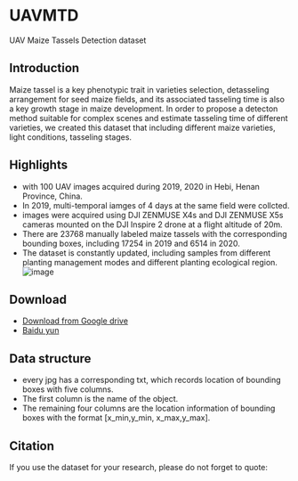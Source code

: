 # UAVMTD
UAV Maize Tassels Detection dataset
## Introduction
Maize tassel is a key phenotypic trait in varieties selection, detasseling arrangement for seed maize fields, and its associated tasseling time is also a key growth stage in maize development. In order to propose a detecton method suitable for complex scenes and estimate tasseling time of different varieties, we created this dataset
that including different maize varieties, light conditions, tasseling stages.
## Highlights
* with 100 UAV images acquired during 2019, 2020 in Hebi, Henan Province, China.
* In 2019, multi-temporal iamges of 4 days at the same field were collcted.
* images were acquired using DJI ZENMUSE X4s and DJI ZENMUSE X5s cameras mounted on the DJI Inspire 2 drone at a flight altitude of 20m.
* There are 23768 manually labeled maize tassels with the corresponding bounding boxes, including 17254 in 2019 and 6514 in 2020.
* The dataset is constantly updated, including samples from different planting management modes and different planting ecological region.  
![image](https://github.com/Xulizzz/UAVMTD/blob/main/samples%20under%20different%20conditions.png)
## Download
* [Download from Google drive](https://drive.google.com/drive/folders/1VeoZWTCngvlwnoIjsfQ8Df5B3ohGaZ5r?usp=sharing)
* [Baidu yun](https://pan.baidu.com/s/1MK6REJNplECYwaXwfKDC4g)
## Data structure

* every jpg has a corresponding txt, which records location of bounding boxes with five columns. 
* The first column is the name of the object.
* The remaining four columns are the location information of bounding boxes with the format [x_min,y_min, x_max,y_max]. 
## Citation
If you use the dataset for your research, please do not forget to quote:
